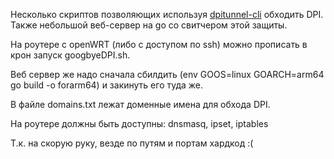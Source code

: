 Несколько скриптов позволяющих используя [dpitunnel-cli](https://github.com/nomoresat/DPITunnel-cli) обходить DPI. 
Также небольшой веб-сервер на go со свитчером этой защиты.

На роутере с openWRT (либо с доступом по ssh) можно прописать в крон запуск googbyeDPI.sh. 

Веб сервер же надо сначала сбилдить (env GOOS=linux GOARCH=arm64 go build -o forarm64) и закинуть его туда же.

В файле domains.txt лежат доменные имена для обхода DPI.

На роутере должны быть доступны: dnsmasq, ipset, iptables


Т.к. на скорую руку, везде по путям и портам хардкод :(
